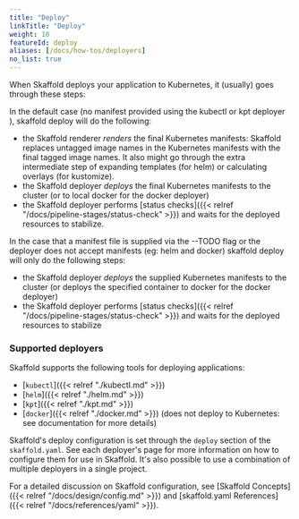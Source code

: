 ```yaml
---
title: "Deploy"
linkTitle: "Deploy"
weight: 10
featureId: deploy
aliases: [/docs/how-tos/deployers]
no_list: true
---
```


When Skaffold deploys your application to Kubernetes, it (usually) goes through these steps:

In the default case (no manifest provided using the kubectl or kpt deployer ), skaffold deploy will do the following:
* the Skaffold renderer _renders_ the final Kubernetes manifests: Skaffold replaces untagged image names in the Kubernetes manifests with the final tagged image names.
It also might go through the extra intermediate step of expanding templates (for helm) or calculating overlays (for kustomize).
* the Skaffold deployer _deploys_ the final Kubernetes manifests to the cluster (or to local docker for the docker deployer)
* the Skaffold deployer performs [status checks]({{< relref "/docs/pipeline-stages/status-check" >}}) and waits for the deployed resources to stabilize.

In the case that a manifest file is supplied via the --TODO flag or the deployer does not accept manifests (eg: helm and docker) skaffold deploy will only do the following steps:
* the Skaffold deployer _deploys_ the supplied Kubernetes manifests to the cluster (or deploys the specified container to docker for the docker deployer)
* the Skaffold deployer performs [status checks]({{< relref "/docs/pipeline-stages/status-check" >}}) and waits for the deployed resources to stabilize

### Supported deployers

Skaffold supports the following tools for deploying applications:

* [`kubectl`]({{< relref "./kubectl.md" >}})
* [`helm`]({{< relref "./helm.md" >}})
* [`kpt`]({{< relref "./kpt.md" >}})
* [`docker`]({{< relref "./docker.md" >}}) (does not deploy to Kubernetes: see documentation for more details)

Skaffold's deploy configuration is set through the `deploy` section
of the `skaffold.yaml`. See each deployer's page for more information
on how to configure them for use in Skaffold. It's also possible to use
a combination of multiple deployers in a single project.

For a detailed discussion on Skaffold configuration, see
[Skaffold Concepts]({{< relref "/docs/design/config.md" >}}) and
[skaffold.yaml References]({{< relref "/docs/references/yaml" >}}).